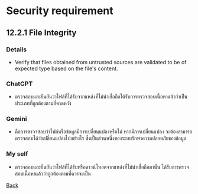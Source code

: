 # Security requirement

## 12.2.1 File Integrity

### Details
- Verify that files obtained from untrusted sources are validated to be of expected type based on the file's content.

### ChatGPT
- ตรวจสอบและยืนยันว่าไฟล์ที่ได้รับจากแหล่งที่ไม่น่าเชื่อถือได้รับการตรวจสอบเนื้อหาแล้วว่าเป็นประเภทที่ถูกต้องตามที่คาดหวัง

### Gemini
- คือการตรวจสอบว่าไฟล์หรือข้อมูลมีการเปลี่ยนแปลงหรือไม่ หากมีการเปลี่ยนแปลง จะต้องสามารถตรวจสอบได้ว่าเปลี่ยนแปลงไปอย่างไร ซึ่งเป็นส่วนหนึ่งของระบบรักษาความปลอดภัยของข้อมูล

### My self
- ตรวจสอบและยืนยันว่าไฟล์ที่ได้รับหรือดาวน์โหลดจากแหล่งที่ไม่น่าเชื่อถือมานั้น ได้รับการตรวจสอบเนื้อหาแล้วว่าถูกต้องตามที่ควรจะเป็น

[Back](README.md)
